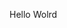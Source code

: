 Hello Wolrd































































































































































































































































































































































































































































































































































































































































































































































































































































































































































































































































































































































































































































































































































































































































































































































































































































































































































































































































































































































































































































































































































































































































































































































































































































































































































































































































































































































































































































































































































































































































































































































































































































































































































































































































































































































































































































































































































































































































































































































































































































































































































































































































































































































































































































































































































































































































































































































































































































































































































































































































































































































